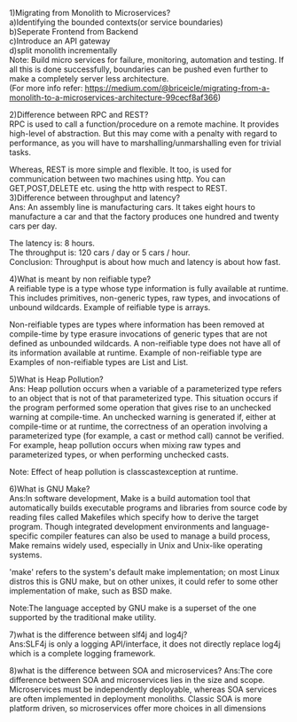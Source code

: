 1)Migrating from Monolith to Microservices?<br>
a)Identifying the bounded contexts(or service boundaries)<br>
b)Seperate Frontend from Backend<br>
c)Introduce an API gateway<br>
d)split monolith incrementally<br>
Note: Build micro services for failure, monitoring, automation and testing. If all this is done successfully, boundaries can be pushed  even further to make a completely server less architecture. <br>(For more info refer: https://medium.com/@briceicle/migrating-from-a-monolith-to-a-microservices-architecture-99cecf8af366)

2)Difference between RPC and REST?<br>
RPC is used to call a function/procedure on a remote machine. It provides high-level of abstraction. But this may come with a penalty with regard to performance, as you will have to marshalling/unmarshalling even for trivial tasks.

Whereas, REST is more simple and flexible. It too, is used for communication between two machines using http. You can GET,POST,DELETE etc. using the http with respect to REST.<br>
3)Difference between throughput and latency?<br>
Ans: An assembly line is manufacturing cars. It takes eight hours to manufacture a car and that the factory produces one hundred and twenty cars per day.

The latency is: 8 hours.<br>
The throughput is: 120 cars / day or 5 cars / hour.<br>
Conclusion: Throughput is about how much and latency is about how fast.

4)What is meant by non reifiable type?<br>
A reifiable type is a type whose type information is fully available at runtime. This includes primitives, non-generic types, raw types, and invocations of unbound wildcards. Example of reifiable type is arrays. 

Non-reifiable types are types where information has been removed at compile-time by type erasure invocations of generic types that are not defined as unbounded wildcards. A non-reifiable type does not have all of its information available at runtime. Example of non-reifiable type are Examples of non-reifiable types are List<String> and List<Number>.

5)What is Heap Pollution?<br>
Ans: Heap pollution occurs when a variable of a parameterized type refers to an object that is not of that parameterized type. This situation occurs if the program performed some operation that gives rise to an unchecked warning at compile-time. An unchecked warning is generated if, either at compile-time or at runtime, the correctness of an operation involving a parameterized type (for example, a cast or method call) cannot be verified. For example, heap pollution occurs when mixing raw types and parameterized types, or when performing unchecked casts.

Note: Effect of heap pollution is classcastexception at runtime.

6)What is GNU Make?<br>
Ans:In software development, Make is a build automation tool that automatically builds executable programs and libraries from source code by reading files called Makefiles which specify how to derive the target program. Though integrated development environments and language-specific compiler features can also be used to manage a build process, Make remains widely used, especially in Unix and Unix-like operating systems.

'make' refers to the system's default make implementation; on most Linux distros this is GNU make, but on other unixes, it could refer to some other implementation of make, such as BSD make.

Note:The language accepted by GNU make is a superset of the one supported by the traditional make utility.

7)what is the difference between slf4j and log4j?<br>
Ans:SLF4j is only a logging API/interface, it does not directly replace log4j which is a complete logging framework.

8)what is the difference between SOA and microservices?
Ans:The core difference between SOA and microservices lies in the size and scope. Microservices must be independently deployable, whereas SOA services are often implemented in deployment monoliths. Classic SOA is more platform driven, so microservices offer more choices in all dimensions

